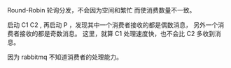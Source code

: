 Round-Robin 轮询分发，不会因为空间和繁忙 而使消费数量不一致。

启动 C1 C2 , 再启动 P ，发现其中一个消费者接收的都是偶数消息， 另外一个消费者接收的都是奇数消息。
这里，就算 C1 处理速度快，也不会比 C2 多收到消息。

因为 rabbitmq 不知道消费者的处理能力。
